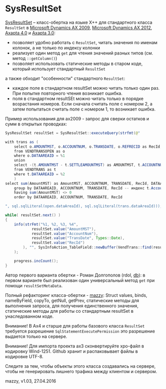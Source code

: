# SysResultSet

[project]:https://github.com/mazzy-ax/SysResultSet
[license]:https://github.com/mazzy-ax/SysResultSet/blob/master/LICENSE

[SysResultSet][project] &ndash; класс-обертка на языке X++ для стандартного класса `ResultSet` в [Microsoft Dynamics AX 2009](ax2009), [Microsoft Dynamics AX 2012](ax2012), [Axapta 4.0](ax4) и [Axapta 3.0](ax3):

* позволяет удобно работать с `ResultSet`, читать значения по именам колонок, а не только по индексу колонки
* реализует один метод `get` для чтения значений разных типов (см. метод `::getColumn()`)
* позволяет использовать статические методы в старом коде, который использует стандартный `ResultSet`

а также обходит "особенности" стандартного `ResultSet`:

* каждое поле в стандартном resultSet можно читать только один раз. При попытке повторного чтения возникает ошибка.
* поля в стандартном resultSEt можно читать только в порядке возрастания номеров. Если сначала считать поле с номером 2, а затем попытаться считать поле с номером 1, то возникает ошибка.

Пример использования для ax2009 - запрос для сверки остатков и сумм в открытых проводках:

```java
SysResultSet resultSet = SysResultSet::executeQuery(strfmt(@"

with trans as (
    select o.AMOUNTMST, o.ACCOUNTNUM, o.TRANSDATE, o.REFRECID as RecId, o.DATAAREAID
    from VENDTRANSOPEN as o
    where o.DATAAREAID = %1
    union
    select -(t.AMOUNTMST - t.SETTLEAMOUNTMST) as AMOUNTMST, t.ACCOUNTNUM, t.TRANSDATE, t.RECID, t.DATAAREAID
    from VENDTRANS as t
    where t.DATAAREAID = %2
    )
select sum(AmountMST) as AmountMST, ACCOUNTNUM, TRANSDATE, RecId, DATAAREAID from trans
    group by DATAAREAID, ACCOUNTNUM, TRANSDATE, RecId -- индекс t.AccountDateIdx, o.AccountDateIdx
    having sum(AmountMST) <> 0
    order by DATAAREAID, ACCOUNTNUM, TRANSDATE, RecId

", sql.sqlLiteral(open.dataAreaId), sql.sqlLiteral(trans.dataAreaId)));

while( resultSet.next() )
{
    info(strFmt("%1, %2, %3, %4",
            resultSet.value("AmountMST"),
            resultSet.value("AccountNum"),
            resultSet.value("TransDate", Types::Date),
            resultSet.value("RecId")
        ), "", SysInfoAction_TableField::newBuffer(VendTrans::find(resultSet.value("RecId")))
    );

    progress.incCount();
}
```

Автор первого варианта обертки - Роман Долгополов (rdol, [db](http://axforum.info/forums/member.php?u=2836)):
в первом варианте был реализован один универсальный метод `get` при помощи `resultSetMetaData`.

Полный рефакторинг класса-обертки - [mazzy](http://axforum.info/forums/member.php?u=10):
Struct values, binds, nameByField, copyTo, getNull, getPrev,
статические методы для выполнения запроса, для получения единственного значения,
статические методы для работы со стандартным resultSet в унаследованном коде.

Внимание! В Ax4 и старше для работы базового класса `ResultSet` требуется разрешение `SqlStatementExecutePermission`
это разрешение выдается только на сервере.

Внимание! Для импорта проекта ax3 сконвертируйте xpo-файл в кодировку Wind-1251. Github хранит и распаковывает файлы в кодировке UTF-8.

Следите за тем, чтобы объекты этого класса создавались на сервере, чтобы не генерировать лишнего трафика между клиентом и сервером.

mazzy, v1.03, 27.04.2016
